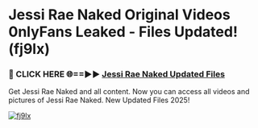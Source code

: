 # Jessi Rae Naked Original Videos 0nlyFans Leaked - Files Updated! (fj9lx)

<h3>🔴 CLICK HERE 🌐==►► <a href="https://tinyurl.com/yckcrads" rel="nofollow">Jessi Rae Naked Updated Files</a></h3>

Get Jessi Rae Naked and all content. Now you can access all videos and pictures of Jessi Rae Naked. New Updated Files 2025!

[![fj9lx](https://i.imgur.com/hpKpOFt.gif)](https://tinyurl.com/yckcrads)
